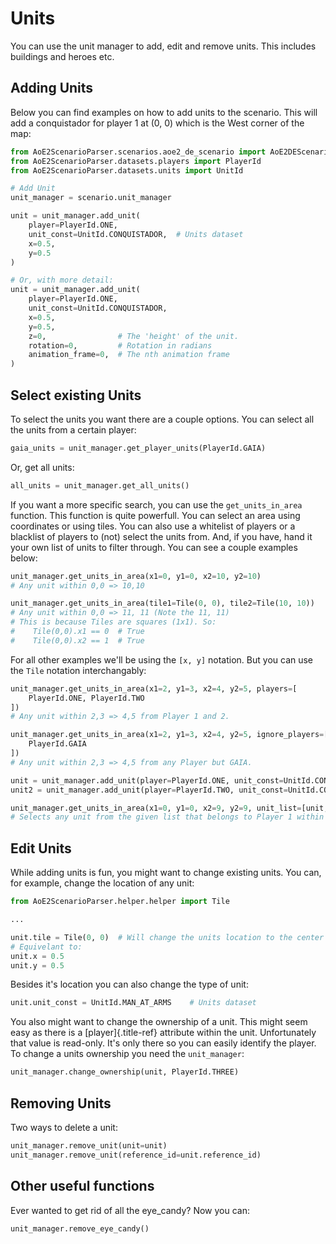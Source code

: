# Units

You can use the unit manager to add, edit and remove units. This
includes buildings and heroes etc.

## Adding Units

Below you can find examples on how to add units to the scenario. This
will add a conquistador for player 1 at (0, 0) which is the West corner
of the map:


```py
from AoE2ScenarioParser.scenarios.aoe2_de_scenario import AoE2DEScenario
from AoE2ScenarioParser.datasets.players import PlayerId
from AoE2ScenarioParser.datasets.units import UnitId

# Add Unit
unit_manager = scenario.unit_manager

unit = unit_manager.add_unit(
    player=PlayerId.ONE,
    unit_const=UnitId.CONQUISTADOR,  # Units dataset
    x=0.5,
    y=0.5
)

# Or, with more detail:
unit = unit_manager.add_unit(
    player=PlayerId.ONE,
    unit_const=UnitId.CONQUISTADOR,
    x=0.5,
    y=0.5,
    z=0,                # The 'height' of the unit. 
    rotation=0,         # Rotation in radians
    animation_frame=0,  # The nth animation frame
)
```

## Select existing Units

To select the units you want there are a couple options. You can select
all the units from a certain player:

```py
gaia_units = unit_manager.get_player_units(PlayerId.GAIA)
```

Or, get all units:

```py
all_units = unit_manager.get_all_units()
```

If you want a more specific search, you can use the `get_units_in_area`
function. This function is quite powerfull. You can select an area using
coordinates or using tiles. You can also use a whitelist of players or a
blacklist of players to (not) select the units from. And, if you have,
hand it your own list of units to filter through. You can see a couple
examples below:

```py
unit_manager.get_units_in_area(x1=0, y1=0, x2=10, y2=10)
# Any unit within 0,0 => 10,10

unit_manager.get_units_in_area(tile1=Tile(0, 0), tile2=Tile(10, 10))
# Any unit within 0,0 => 11, 11 (Note the 11, 11)
# This is because Tiles are squares (1x1). So: 
#    Tile(0,0).x1 == 0  # True  
#    Tile(0,0).x2 == 1  # True
```

For all other examples we'll be using the ``[x, y]`` notation. But you can use the ``Tile`` notation interchangably:

```py
unit_manager.get_units_in_area(x1=2, y1=3, x2=4, y2=5, players=[
    PlayerId.ONE, PlayerId.TWO
])
# Any unit within 2,3 => 4,5 from Player 1 and 2.

unit_manager.get_units_in_area(x1=2, y1=3, x2=4, y2=5, ignore_players=[
    PlayerId.GAIA
])
# Any unit within 2,3 => 4,5 from any Player but GAIA.

unit = unit_manager.add_unit(player=PlayerId.ONE, unit_const=UnitId.CONQUISTADOR, x=5, y=1)
unit2 = unit_manager.add_unit(player=PlayerId.TWO, unit_const=UnitId.CONQUISTADOR, x=1, y=5)

unit_manager.get_units_in_area(x1=0, y1=0, x2=9, y2=9, unit_list=[unit, unit2], players=[PlayerId.ONE])
# Selects any unit from the given list that belongs to Player 1 within 0,0 => 9,9.
```

## Edit Units

While adding units is fun, you might want to change existing units. You
can, for example, change the location of any unit:

```py
from AoE2ScenarioParser.helper.helper import Tile

...

unit.tile = Tile(0, 0)  # Will change the units location to the center of tile 0,0
# Equivelant to:
unit.x = 0.5
unit.y = 0.5
```

Besides it\'s location you can also change the type of unit:

```py
unit.unit_const = UnitId.MAN_AT_ARMS    # Units dataset
```

You also might want to change the ownership of a unit. This might seem
easy as there is a [player]{.title-ref} attribute within the unit.
Unfortunately that value is read-only. It\'s only there so you can
easily identify the player. To change a units ownership you need the
`unit_manager`:

```py
unit_manager.change_ownership(unit, PlayerId.THREE)
```

## Removing Units

Two ways to delete a unit:

```py
unit_manager.remove_unit(unit=unit)
unit_manager.remove_unit(reference_id=unit.reference_id)
```

## Other useful functions

Ever wanted to get rid of all the eye_candy? Now you can:

```py
unit_manager.remove_eye_candy()
```
